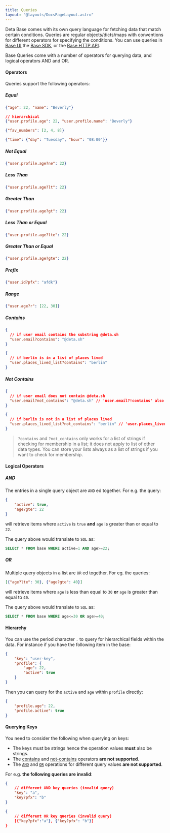 ```yaml
---
title: Queries
layout: "@layouts/DocsPageLayout.astro"
---
```


Deta Base comes with its own query language for fetching data that match certain conditions. Queries are regular objects/dicts/maps with conventions for different operators for specifying the conditions. You can use queries in [Base UI](/docs/en/use/your-data/guis#base-ui),the [Base SDK](/docs/en/build/reference/sdk/base), or the [Base HTTP API](/docs/en/build/reference/http-api/base). 

Base Queries come with a number of operators for querying data, and logical operators AND and OR. 

#### Operators

Queries support the following operators:

##### Equal

```json
{"age": 22, "name": "Beverly"}

// hierarchical
{"user.profile.age": 22, "user.profile.name": "Beverly"}
```

```json
{"fav_numbers": [2, 4, 8]}
```

```json
{"time": {"day": "Tuesday", "hour": "08:00"}}
```

##### Not Equal

```json
{"user.profile.age?ne": 22}
```

##### Less Than

```json
{"user.profile.age?lt": 22}
```

##### Greater Than

```json
{"user.profile.age?gt": 22}
```

##### Less Than or Equal

```json
{"user.profile.age?lte": 22}
```

##### Greater Than or Equal

```json
{"user.profile.age?gte": 22}
```

##### Prefix

```json
{"user.id?pfx": "afdk"}
```

##### Range

```json
{"user.age?r": [22, 30]}
```

##### Contains

```json
{
  // if user email contains the substring @deta.sh
  "user.email?contains": "@deta.sh" 
}
```

```json
{
  // if berlin is in a list of places lived 
  "user.places_lived_list?contains": "berlin"
}
```

##### Not Contains

```json
{
  // if user email does not contain @deta.sh
  "user.email?not_contains": "@deta.sh" // 'user.email?!contains' also valid
}
```

```json
{
  // if berlin is not in a list of places lived
  "user.places_lived_list?not_contains": "berlin" // 'user.places_lived_list?!contains' also valid
}
```

> `?contains` and `?not_contains` only works for a list of strings if checking for membership in a list; it does not apply to list of other data types. You can store your lists always as a list of strings if you want to check for membership.

#### Logical Operators

##### AND

The entries in a single query object are `AND` ed together. For e.g. the query:

```json
{
    "active": true, 
    "age?gte": 22 
}
``` 

will retrieve items where `active` is `true` **and** `age` is greater than or equal to `22`.

The query above would translate to `SQL` as:

```sql
SELECT * FROM base WHERE active=1 AND age>=22;
```


##### OR

Multiple query objects in a list are `OR` ed together. For eg. the queries:

```json
[{"age?lte": 30}, {"age?gte": 40}]
```

will retrieve items where `age` is less than equal to `30` **or** `age` is greater than equal to `40`.

The query above would translate to `SQL` as:

```sql
SELECT * FROM base WHERE age<=30 OR age>=40;
```


#### Hierarchy

You can use the period character `.` to query for hierarchical fields within the data. For instance if you have the following item in the base:

```json
{
    "key": "user-key",
    "profile": {
        "age": 22, 
        "active": true 
    }
}
```

Then you can query for the `active` and `age` within `profile` directly:

```json
{
    "profile.age": 22,
    "profile.active": true
}
```

#### Querying Keys

You need to consider the following when querying on keys:

- The keys must be strings hence the operation values **must** also be strings. 
- The [contains](#contains) and [not-contains](#not-contains) operators **are not supported**.
- The [`AND`](#and) and [`OR`](#or) operations for different query values **are not supported**.
    
For e.g. **the following queries are invalid**:

```json
{
    // different AND key queries (invalid query)
    "key": "a",
    "key?pfx": "b"
}
```

```json
{
    // different OR key queries (invalid query)
    [{"key?pfx":"a"}, {"key?pfx": "b"}]
}
```